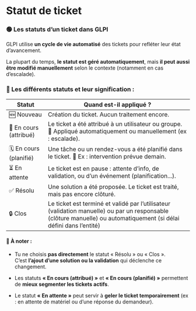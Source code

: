 # Statut de ticket

### 🟢 **Les statuts d’un ticket dans GLPI**



GLPI utilise **un cycle de vie automatisé** des tickets pour refléter leur état d’avancement.

La plupart du temps, **le statut est géré automatiquement**, mais **il peut aussi être modifié manuellement** selon le contexte (notamment en cas d’escalade).



### **🔁 Les différents statuts et leur signification :**

|     Statut                     |     Quand est-il appliqué ?                                                                                                                                                                         |
|--------------------------------|-----------------------------------------------------------------------------------------------------------------------------------------------------------------------------------------------------|
|     🆕   Nouveau                |     Création du ticket. Aucun traitement encore.                                                                                                                                                  |
|     🔄   En cours (attribué)    |     Le ticket a été  attribué à un utilisateur ou groupe.   🔧 Appliqué automatiquement ou manuellement (ex :   escalade).                                                                       |
|     🗓️   En cours (planifié)    |     Une tâche ou un rendez-vous a été planifié dans le ticket.   📆 Ex : intervention prévue demain.                                                                                            |
|     ⏳   En attente             |     Le ticket est en pause : attente d’info, de validation, ou d’un événement (planification...).                                                                                                 |
|     ✅   Résolu                 |     Une solution a été proposée. Le ticket est traité, mais pas encore clôturé.                                                                                                                   |
|     🔒   Clos                   |     Le ticket est terminé et validé par l’utilisateur (validation manuelle) ou par un responsable (clôture manuelle) ou automatiquement (si délai défini dans l’entité)  |

#### **🧠 À noter :**

- Tu ne choisis **pas directement** le statut « Résolu » ou « Clos ».  
  C’est **l’ajout d’une solution ou la validation** qui déclenche ce changement.

- Les statuts **« En cours (attribué) »** et **« En cours (planifié) »** permettent de **mieux segmenter les tickets actifs**.
- Le statut **« En attente »** peut servir à **geler le ticket temporairement** (ex : en attente de matériel ou d’une réponse du demandeur).

